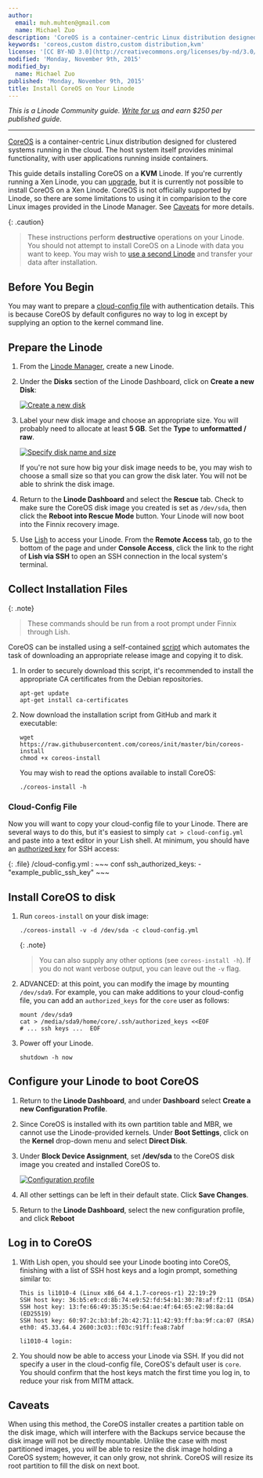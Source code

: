 ```yaml
---
author:
  email: muh.muhten@gmail.com
  name: Michael Zuo
description: 'CoreOS is a container-centric Linux distribution designed for clustered systems running in the cloud. This guide details installing CoreOS on a KVM Linode.'
keywords: 'coreos,custom distro,custom distribution,kvm'
license: '[CC BY-ND 3.0](http://creativecommons.org/licenses/by-nd/3.0/us/)'
modified: 'Monday, November 9th, 2015'
modified_by:
  name: Michael Zuo
published: 'Monday, November 9th, 2015'
title: Install CoreOS on Your Linode
---
```


*This is a Linode Community guide. [Write for us](/docs/contribute) and earn $250 per published guide.*

<hr>

[CoreOS](https://coreos.com/) is a container-centric Linux distribution designed for clustered systems running in the cloud. The host system itself provides minimal functionality, with user applications running inside containers.

This guide details installing CoreOS on a **KVM** Linode. If you're currently running a Xen Linode, you can [upgrade](/docs/platform/kvm#how-to-enable-kvm), but it is currently not possible to install CoreOS on a Xen Linode. CoreOS is not officially supported by Linode, so there are some limitations to using it in comparision to the core Linux images provided in the Linode Manager. See [Caveats](#caveats) for more details.

{: .caution}
>These instructions perform **destructive** operations on your Linode. You should not attempt to install CoreOS on a Linode with data you want to keep. You may wish to [use a second Linode](/docs/security/recovering-from-a-system-compromise#using-a-second-linode) and transfer your data after installation.

## Before You Begin

You may want to prepare a [cloud-config file](https://coreos.com/os/docs/latest/cloud-config.html) with authentication details. This is because CoreOS by default configures no way to log in except by supplying an option to the kernel command line.


## Prepare the Linode

1. From the [Linode Manager](https://manager.linode.com/), create a new Linode.

2. Under the **Disks** section of the Linode Dashboard, click on **Create a new Disk**:

    [![Create a new disk](/docs/assets/custom-distro-new-disk_small.png)](/docs/assets/custom-distro-new-disk.png)

3. Label your new disk image and choose an appropriate size. You will probably need to allocate at least **5 GB**. Set the **Type** to **unformatted / raw**.
  
    [![Specify disk name and size](/docs/assets/coreos-disk-image.png)](/docs/assets/coreos-disk-image.png)

   If you're not sure how big your disk image needs to be, you may wish to choose a small size so that you can grow the disk later. You will not be able to shrink the disk image.

4. Return to the **Linode Dashboard** and select the **Rescue** tab. Check to make sure the CoreOS disk image you created is set as `/dev/sda`, then click the **Reboot into Rescue Mode** button. Your Linode will now boot into the Finnix recovery image.

5.  Use [Lish](/docs/networking/using-the-linode-shell-lish) to access your Linode. From the **Remote Access** tab, go to the bottom of the page and under **Console Access**, click the link to the right of **Lish via SSH** to open an SSH connection in the local system's terminal.

## Collect Installation Files

{: .note}
> These commands should be run from a root prompt under Finnix through Lish.

CoreOS can be installed using a self-contained [script](https://github.com/coreos/init/blob/master/bin/coreos-install) which automates the task of downloading an appropriate release image and copying it to disk.

1.  In order to securely download this script, it's recommended to install the appropriate CA certificates from the Debian repositories.

        apt-get update
        apt-get install ca-certificates

2.  Now download the installation script from GitHub and mark it executable:

        wget https://raw.githubusercontent.com/coreos/init/master/bin/coreos-install
        chmod +x coreos-install

    You may wish to read the options available to install CoreOS:

        ./coreos-install -h

### Cloud-Config File

Now you will want to copy your cloud-config file to your Linode. There are several ways to do this, but it's easiest to simply `cat > cloud-config.yml` and paste into a text editor in your Lish shell. At minimum, you should have an [authorized key](https://coreos.com/os/docs/latest/cloud-config.html#ssh_authorized_keys) for SSH access:

{: .file}
/cloud-config.yml
:   ~~~ conf
    ssh_authorized_keys:
      - "example_public_ssh_key"
    ~~~

## Install CoreOS to disk

1.  Run `coreos-install` on your disk image:

        ./coreos-install -v -d /dev/sda -c cloud-config.yml

    {: .note}
    >
    >You can also supply any other options (see `coreos-install -h`). If you do not want verbose output, you can leave out the `-v` flag.

2.  ADVANCED: at this point, you can modify the image by mounting `/dev/sda9`.  For example, you can make additions to your cloud-config file, you can add an
`authorized_keys` for the `core` user as follows:

        mount /dev/sda9
        cat > /media/sda9/home/core/.ssh/authorized_keys <<EOF
        # ... ssh keys ...  EOF

3.  Power off your Linode.

        shutdown -h now

## Configure your Linode to boot CoreOS

1.  Return to the **Linode Dashboard**, and under **Dashboard** select **Create a new Configuration Profile**.

2.  Since CoreOS is installed with its own partition table and MBR, we cannot use the Linode-provided kernels. Under **Boot Settings**, click on the **Kernel** drop-down menu and select **Direct Disk**.

3.  Under **Block Device Assignment**, set **/dev/sda** to the CoreOS disk image you created and installed CoreOS to.

    [![Configuration profile](/docs/assets/coreos-config-profile.png)](/docs/assets/coreos-config-profile.png)

4.  All other settings can be left in their default state. Click **Save Changes**.

5.  Return to the **Linode Dashboard**, select the new configuration profile, and click **Reboot**

## Log in to CoreOS

1.  With Lish open, you should see your Linode booting into CoreOS, finishing with a list of SSH host keys and a login prompt, something similar to:

        This is li1010-4 (Linux x86_64 4.1.7-coreos-r1) 22:19:29
        SSH host key: 36:b5:e9:cd:8b:74:e9:52:fd:54:b1:30:78:af:f2:11 (DSA)
        SSH host key: 13:fe:66:49:35:35:5e:64:ae:4f:64:65:e2:98:8a:d4 (ED25519)
        SSH host key: 60:97:2c:b3:bf:2b:42:71:11:42:93:ff:ba:9f:ca:07 (RSA)
        eth0: 45.33.64.4 2600:3c03::f03c:91ff:fea8:7abf

        li1010-4 login: 

2.  You should now be able to access your Linode via SSH. If you did not specify a user in the cloud-config file, CoreOS's default user is `core`. You should confirm that the host keys match the first time you log in, to reduce your risk from MITM attack.

## Caveats

When using this method, the CoreOS installer creates a partition table on the disk image, which will interfere with the Backups service because the disk image will not be directly mountable. Unlike the case with most partitioned images, you *will* be able to resize the disk image holding a CoreOS system; however, it can only grow, not shrink. CoreOS will resize its root partition to fill the disk on next boot.
